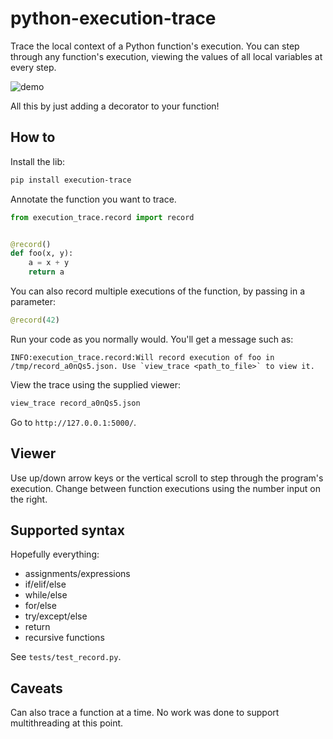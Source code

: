 # python-execution-trace

Trace the local context of a Python function's execution. You can step through any function's execution,
viewing the values of all local variables at every step.

![demo](http://i.imgur.com/HtKyNFb.gif)

All this by just adding a decorator to your function!


## How to

Install the lib:

```bash
pip install execution-trace
```

Annotate the function you want to trace.

```python
from execution_trace.record import record


@record()
def foo(x, y):
    a = x + y
    return a
```

You can also record multiple executions of the function, by passing in a parameter:

```python
@record(42)
```

Run your code as you normally would. You'll get a message such as:

```
INFO:execution_trace.record:Will record execution of foo in /tmp/record_a0nQs5.json. Use `view_trace <path_to_file>` to view it.
```

View the trace using the supplied viewer:

```bash
view_trace record_a0nQs5.json
```

Go to `http://127.0.0.1:5000/`.


## Viewer

Use up/down arrow keys or the vertical scroll to step through the program's execution. Change
between function executions using the number input on the right.


## Supported syntax

Hopefully everything:

- assignments/expressions
- if/elif/else
- while/else
- for/else
- try/except/else
- return
- recursive functions

See `tests/test_record.py`.


## Caveats

Can also trace a function at a time. No work was done to support multithreading at this point.
